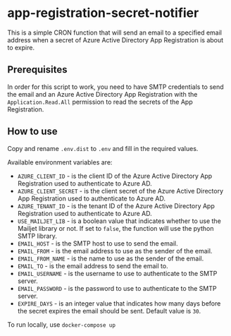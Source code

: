 # app-registration-secret-notifier

This is a simple CRON function that will send an email to a specified email address when a secret of Azure Active Directory App Registration is about to expire.

## Prerequisites
In order for this script to work, you need to have SMTP credentials to send the email and an Azure Active Directory App Registration with the `Application.Read.All` permission to read the secrets of the App Registration.

## How to use
Copy and rename `.env.dist` to `.env` and fill in the required values.

Available environment variables are:
- `AZURE_CLIENT_ID` - is the client ID of the Azure Active Directory App Registration used to authenticate to Azure AD.
- `AZURE_CLIENT_SECRET` - is the client secret of the Azure Active Directory App Registration used to authenticate to Azure AD.
- `AZURE_TENANT_ID` - is the tenant ID of the Azure Active Directory App Registration used to authenticate to Azure AD.
- `USE_MAILJET_LIB` - is a boolean value that indicates whether to use the Mailjet library or not. If set to `false`, the function will use the python SMTP library.
- `EMAIL_HOST` - is the SMTP host to use to send the email.
- `EMAIL_FROM` - is the email address to use as the sender of the email.
- `EMAIL_FROM_NAME` - is the name to use as the sender of the email.
- `EMAIL_TO` - is the email address to send the email to.
- `EMAIL_USERNAME` - is the username to use to authenticate to the SMTP server.
- `EMAIL_PASSWORD` - is the password to use to authenticate to the SMTP server.
- `EXPIRE_DAYS` - is an integer value that indicates how many days before the secret expires the email should be sent. Default value is `30`.

To run locally, use `docker-compose up`
